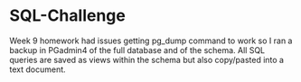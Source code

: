 # SQL-Challenge
Week 9 homework
had issues getting pg_dump command to work so I ran a backup in PGadmin4 of the full database and of the schema.
All SQL queries are saved as views within the schema but also copy/pasted into a text document.

